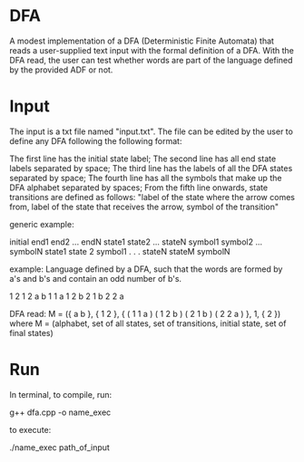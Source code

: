 # DFA
A modest implementation of a DFA (Deterministic Finite Automata) that reads a user-supplied text input with the formal definition of a DFA. With the DFA read, the user can test whether words are part of the language defined by the provided ADF or not.

# Input
The input is a txt file named "input.txt". The file can be edited by the user to define any DFA following the following format:

The first line has the initial state label;
The second line has all end state labels separated by space;
The third line has the labels of all the DFA states separated by space;
The fourth line has all the symbols that make up the DFA alphabet separated by spaces;
From the fifth line onwards, state transitions are defined as follows: "label of the state where the arrow comes from, label of the state that receives the arrow, symbol of the transition"

generic example:

initial
end1 end2 ... endN
state1 state2 ... stateN
symbol1 symbol2 ... symbolN
state1 state 2 symbol1
.
.
.
stateN stateM symbolN

example: Language defined by a DFA, such that the words are formed by a's and b's and contain an odd number of b's.

1
2
1 2
a b
1 1 a
1 2 b
2 1 b
2 2 a

DFA read: 
M = ({ a b }, { 1 2 }, { ( 1 1 a ) ( 1 2 b ) ( 2 1 b ) ( 2 2 a ) }, 1, { 2 })
where
M = (alphabet, set of all states, set of transitions, initial state, set of final states)

# Run
In terminal, to compile, run:

g++ dfa.cpp -o name_exec

to execute:

./name_exec path_of_input
